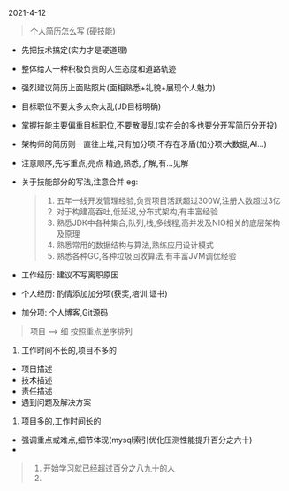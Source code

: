 2021-4-12



> 个人简历怎么写 (硬技能)



- 先把技术搞定(实力才是硬道理)

- 整体给人一种积极负责的人生态度和道路轨迹

- 强烈建议简历上面贴照片(面相熟悉+礼貌+展现个人魅力)

- 目标职位不要太多太杂太乱(JD目标明确)

- 掌握技能主要偏重目标职位,不要散漫乱(实在会的多也要分开写简历分开投)

- 架构师的简历则一直往上堆,只有加分项,不存在矛盾(加分项:大数据,AI...)

- 注意顺序,先写重点,亮点 精通,熟悉,了解,有...见解

- 关于技能部分的写法,注意合并 eg:

  > 1. 五年一线开发管理经验,负责项目活跃超过300W,注册人数超过3亿
  > 2. 对于构建高吞吐,低延迟,分布式架构,有丰富经验
  > 3. 熟悉JDK中各种集合,队列,栈,多线程,高并发及NIO相关的底层架构及原理
  > 4. 熟悉常用的数据结构与算法,熟练应用设计模式
  > 5. 熟悉各种GC,各种垃圾回收算法,有丰富JVM调优经验

- 工作经历: 建议不写离职原因

- 个人经历: 酌情添加加分项(获奖,培训,证书)

- 加分项: 个人博客,Git源码



> 项目   ==> 细  按照重点逆序排列

1. 工作时间不长的,项目不多的

- 项目描述
- 技术描述
- 责任描述
- 遇到问题及解决方案

1. 项目多的,工作时间长的

- 强调重点或难点,细节体现(mysql索引优化压测性能提升百分之六十)
- 



> 1. 开始学习就已经超过百分之八九十的人
> 2. 